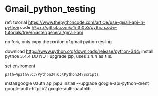# Gmail_python_testing

ref:
tutorial https://www.thepythoncode.com/article/use-gmail-api-in-python
code https://github.com/x4nth055/pythoncode-tutorials/tree/master/general/gmail-api  

no fork, only copy the portion of gmail python testing

download https://www.python.org/downloads/release/python-344/
install python 3.4.4
DO NOT upgrade pip, uses 3.4.4 as it is.

set enviroment 
```
path=%path%;C:\Python34;C:\Python34\Scripts
```

install google Oauth api
pip3 install --upgrade google-api-python-client google-auth-httplib2 google-auth-oauthlib

